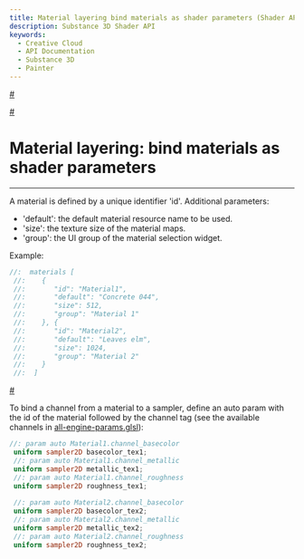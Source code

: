 ```yaml
---
title: Material layering bind materials as shader parameters (Shader API)
description: Substance 3D Shader API
keywords:
  - Creative Cloud
  - API Documentation
  - Substance 3D
  - Painter
---
```














[\#](#section-0)












[\#](#section-1)

Material layering: bind materials as shader parameters
======================================================

---




A material is defined by a unique identifier 'id'. Additional parameters:


* 'default': the default material resource name to be used.
* 'size': the texture size of the material maps.
* 'group': the UI group of the material selection widget.


Example:





```glsl
//:  materials [
 //:    {
 //:       "id": "Material1",
 //:       "default": "Concrete 044",
 //:       "size": 512,
 //:       "group": "Material 1"
 //:    }, {
 //:       "id": "Material2",
 //:       "default": "Leaves elm",
 //:       "size": 1024,
 //:       "group": "Material 2"
 //:    }
 //:  ]
```







[\#](#section-2)

To bind a channel from a material to a sampler, define an auto param with the id of the material
 followed by the channel tag (see the available channels in [all\-engine\-params.glsl](/src/pages/api/parameters/all-engine-params/)):





```glsl
//: param auto Material1.channel_basecolor
 uniform sampler2D basecolor_tex1;
 //: param auto Material1.channel_metallic
 uniform sampler2D metallic_tex1;
 //: param auto Material1.channel_roughness
 uniform sampler2D roughness_tex1;
 
 //: param auto Material2.channel_basecolor
 uniform sampler2D basecolor_tex2;
 //: param auto Material2.channel_metallic
 uniform sampler2D metallic_tex2;
 //: param auto Material2.channel_roughness
 uniform sampler2D roughness_tex2;
 
 
```






